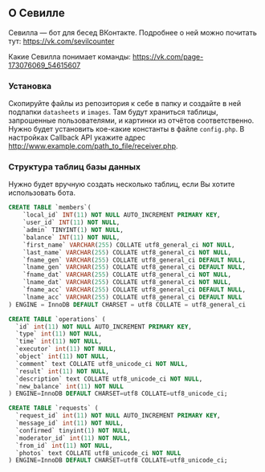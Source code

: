 ## О Севилле
Севилла — бот для бесед ВКонтакте. Подробнее о ней можно почитать тут: https://vk.com/sevilcounter

Какие Севилла понимает команды: https://vk.com/page-173076069_54615607

### Установка
Скопируйте файлы из репозитория к себе в папку и создайте в ней подпапки `datasheets` и `images`. Там будут храниться таблицы, запрошенные пользователями, и картинки из отчётов соответственно. Нужно будет установить кое-какие константы в файле `config.php`.
В настройках Callback API укажите адрес http://www.example.com/path_to_file/receiver.php.

### Структура таблиц базы данных
Нужно будет вручную создать несколько таблиц, если Вы хотите использовать бота.

```sql
CREATE TABLE `members`(
    `local_id` INT(11) NOT NULL AUTO_INCREMENT PRIMARY KEY,
    `user_id` INT(11) NOT NULL,
    `admin` TINYINT(1) NOT NULL,
    `balance` INT(11) NOT NULL,
    `first_name` VARCHAR(255) COLLATE utf8_general_ci NOT NULL,
    `last_name` VARCHAR(255) COLLATE utf8_general_ci NOT NULL,
    `fname_gen` VARCHAR(255) COLLATE utf8_general_ci DEFAULT NULL,
    `lname_gen` VARCHAR(255) COLLATE utf8_general_ci DEFAULT NULL,
    `fname_dat` VARCHAR(255) COLLATE utf8_general_ci NOT NULL,
    `lname_dat` VARCHAR(255) COLLATE utf8_general_ci NOT NULL,
    `fname_acc` VARCHAR(255) COLLATE utf8_general_ci DEFAULT NULL,
    `lname_acc` VARCHAR(255) COLLATE utf8_general_ci DEFAULT NULL
) ENGINE = InnoDB DEFAULT CHARSET = utf8 COLLATE = utf8_general_ci
```
```sql
CREATE TABLE `operations` (
  `id` int(11) NOT NULL AUTO_INCREMENT PRIMARY KEY,
  `type` int(11) NOT NULL,
  `time` int(11) NOT NULL,
  `executor` int(11) NOT NULL,
  `object` int(11) NOT NULL,
  `comment` text COLLATE utf8_unicode_ci NOT NULL,
  `result` int(11) NOT NULL,
  `description` text COLLATE utf8_unicode_ci NOT NULL,
  `new_balance` int(11) NOT NULL
) ENGINE=InnoDB DEFAULT CHARSET=utf8 COLLATE=utf8_unicode_ci;
```
```sql
CREATE TABLE `requests` (
  `request_id` int(11) NOT NULL AUTO_INCREMENT PRIMARY KEY,
  `message_id` int(11) NOT NULL,
  `confirmed` tinyint(1) NOT NULL,
  `moderator_id` int(11) NOT NULL,
  `from_id` int(11) NOT NULL,
  `photos` text COLLATE utf8_unicode_ci NOT NULL
) ENGINE=InnoDB DEFAULT CHARSET=utf8 COLLATE=utf8_unicode_ci;
```
